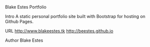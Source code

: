 Blake Estes Portfolio

Intro
A static personal portfolio site built with Bootstrap for hosting on Github Pages.

URL
http://www.blakeestes.tk
http://beestes.github.io

Author
Blake Estes